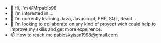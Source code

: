- 👋 Hi, I’m @Mrpablo98
- 👀 I’m interested in ...
- 🌱 I’m currently learning Java, Javascript, PHP, SQL, React...
- 💞️ I’m looking to collaborate on any kind of proyect wich could help to improve my skills and get more expeirence.
- 📫 How to reach me pabloskyisan1998@gmail.com



